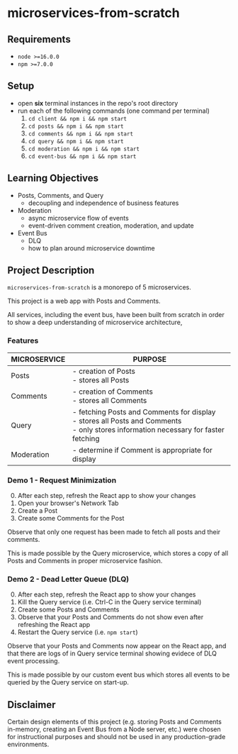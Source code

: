 # microservices-from-scratch

## Requirements
- `node >=16.0.0`
- `npm >=7.0.0`

## Setup
- open **six** terminal instances in the repo's root directory
- run each of the following commands (one command per terminal)
    1. `cd client && npm i && npm start`
    2. `cd posts && npm i && npm start`
    3. `cd comments && npm i && npm start`
    4. `cd query && npm i && npm start`
    5. `cd moderation && npm i && npm start`
    6. `cd event-bus && npm i && npm start`

## Learning Objectives
- Posts, Comments, and Query
    - decoupling and independence of business features
- Moderation
    - async microservice flow of events
    - event-driven comment creation, moderation, and update
- Event Bus
    - DLQ
    - how to plan around microservice downtime

## Project Description
`microservices-from-scratch` is a monorepo of 5 microservices.

This project is a web app with Posts and Comments.

All services, including the event bus, have been built from scratch in order to show a deep understanding of microservice architecture,

### Features
| MICROSERVICE | PURPOSE |
|---|---|
| Posts | - creation of Posts<br>- stores all Posts |
| Comments | - creation of Comments<br>- stores all Comments |
| Query | - fetching Posts and Comments for display<br>- stores all Posts and Comments<br>- only stores information necessary for faster fetching |
| Moderation | - determine if Comment is appropriate for display |

### Demo 1 - Request Minimization
0. After each step, refresh the React app to show your changes
1. Open your browser's Network Tab
2. Create a Post
3. Create some Comments for the Post

Observe that only one request has been made to fetch all posts and their comments.

This is made possible by the Query microservice, which stores a copy of all Posts and Comments in proper microservice fashion.

### Demo 2 - Dead Letter Queue (DLQ)
0. After each step, refresh the React app to show your changes
1. Kill the Query service (i.e. Ctrl-C in the Query service terminal)
2. Create some Posts and Comments
3. Observe that your Posts and Comments do not show even after refreshing the React app
4. Restart the Query service (i.e. `npm start`)

Observe that your Posts and Comments now appear on the React app, and that there are logs of in Query service terminal showing evidece of DLQ event processing.

This is made possible by our custom event bus which stores all events to be queried by the Query service on start-up.

## Disclaimer
Certain design elements of this project (e.g. storing Posts and Comments in-memory, creating an Event Bus from a Node server, etc.) were chosen for instructional purposes and should not be used in any production-grade environments.
